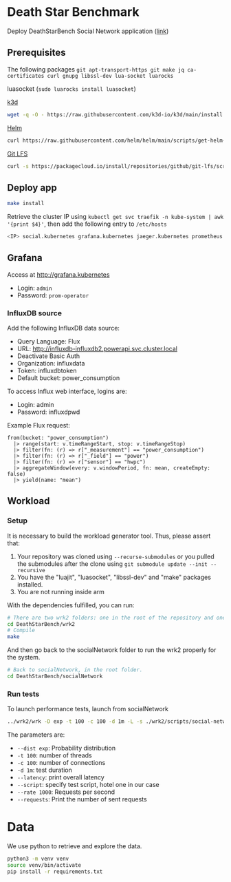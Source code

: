 # Death Star Benchmark

Deploy DeathStarBench Social Network application ([link](https://github.com/delimitrou/DeathStarBench/tree/master/hotelReservation))

## Prerequisites

The following packages `git apt-transport-https git make jq ca-certificates curl gnupg libssl-dev lua-socket luarocks`

luasocket (`sudo luarocks install luasocket`)

[k3d](https://k3d.io/v5.5.1/)

```bash
wget -q -O - https://raw.githubusercontent.com/k3d-io/k3d/main/install.sh | bash
```

[Helm](https://helm.sh/)

```bash
curl https://raw.githubusercontent.com/helm/helm/main/scripts/get-helm-3 | bash
```

[Git LFS](https://git-lfs.com/)

```bash
curl -s https://packagecloud.io/install/repositories/github/git-lfs/script.deb.sh | sudo bash
```

## Deploy app

```bash
make install
```

Retrieve the cluster IP using `kubectl get svc traefik -n kube-system | awk '{print $4}'`, then add the following entry to `/etc/hosts`

```bash
<IP> social.kubernetes grafana.kubernetes jaeger.kubernetes prometheus.kubernetes influxdb.kubernetes
```

## Grafana

Access at http://grafana.kubernetes

- Login: `admin`
- Password: `prom-operator`

### InfluxDB source

Add the following InfluxDB data source:

- Query Language: Flux
- URL: http://influxdb-influxdb2.powerapi.svc.cluster.local
- Deactivate Basic Auth
- Organization: influxdata
- Token: influxdbtoken
- Default bucket: power_consumption

To access Influx web interface, logins are:

- Login: admin
- Password: influxdpwd

Example Flux request:

```Flux
from(bucket: "power_consumption")
  |> range(start: v.timeRangeStart, stop: v.timeRangeStop)
  |> filter(fn: (r) => r["_measurement"] == "power_consumption")
  |> filter(fn: (r) => r["_field"] == "power")
  |> filter(fn: (r) => r["sensor"] == "hwpc")
  |> aggregateWindow(every: v.windowPeriod, fn: mean, createEmpty: false)
  |> yield(name: "mean")
```

## Workload

### Setup

It is necessary to build the workload generator tool. Thus, please assert that:

1. Your repository was cloned using `--recurse-submodules` or you pulled the submodules after the clone using `git submodule update --init --recursive`
2. You have the "luajit", "luasocket", "libssl-dev" and "make" packages installed.
3. You are not running inside arm

With the dependencies fulfilled, you can run:

```bash
# There are two wrk2 folders: one in the root of the repository and one inside the socialNetwork folder. This is the first one.
cd DeathStarBench/wrk2
# Compile
make
```

And then go back to the socialNetwork folder to run the wrk2 properly for the system.

```bash
# Back to socialNetwork, in the root folder.
cd DeathStarBench/socialNetwork
```

### Run tests

To launch performance tests, launch from socialNetwork

```bash
../wrk2/wrk -D exp -t 100 -c 100 -d 1m -L -s ./wrk2/scripts/social-network/compose-post.lua http://social.kubernetes/wrk2-api/post/compose -R 10000
```

The parameters are:

- `--dist exp`: Probability distribution
- `-t 100`: number of threads
- `-c 100`: number of connections
- `-d 1m`: test duration
- `--latency`: print overall latency
- `--script`: specify test script, hotel one in our case
- `--rate 1000`: Requests per second
- `--requests`: Print the number of sent requests

# Data

We use python to retrieve and explore the data.

```bash
python3 -m venv venv
source venv/bin/activate
pip install -r requirements.txt
```